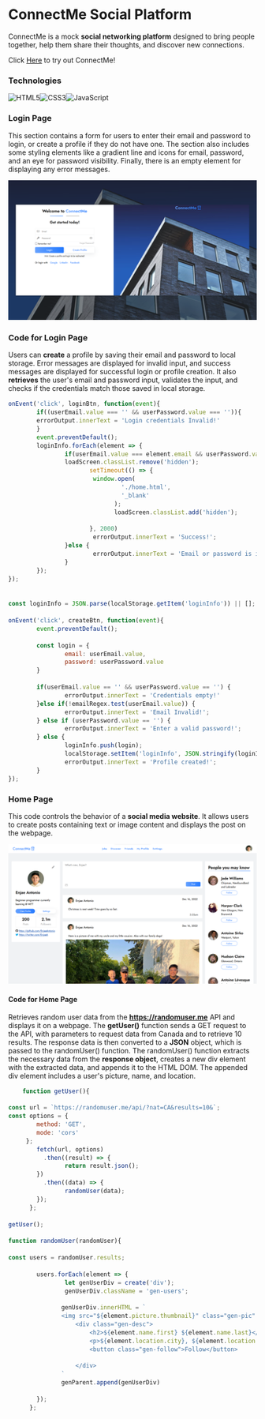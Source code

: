 # ConnectMe Social Platform

ConnectMe is a mock **social networking platform** designed to bring people together, help them share their thoughts, and discover new connections. 

Click <a href='https://enjaeantonio.github.io/connect-me/' >Here</a> to try out ConnectMe! 

### Technologies 

![HTML5](https://img.shields.io/badge/html5-%23E34F26.svg?style=for-the-badge&logo=html5&logoColor=white)![CSS3](https://img.shields.io/badge/css3-%231572B6.svg?style=for-the-badge&logo=css3&logoColor=white)![JavaScript](https://img.shields.io/badge/javascript-%23323330.svg?style=for-the-badge&logo=javascript&logoColor=%23F7DF1E)


### Login Page


This section contains a form for users to enter their email and password to login, or create a profile if they do not have one. The section also includes some styling elements like a gradient line and icons for email, password, and an eye for password visibility. Finally, there is an empty element for displaying any error messages.

![Login page](assets/img/Screenshot%202023-04-12%20212502.png)

### Code for Login Page
Users can **create** a profile by saving their email and password to local storage. Error messages are displayed for invalid input, and success messages are displayed for successful login or profile creation.
It also **retrieves** the user's email and password input, validates the input, and checks if the credentials match those saved in local storage. 

```JavaScript 
onEvent('click', loginBtn, function(event){
        if((userEmail.value === '' && userPassword.value === '')){
        errorOutput.innerText = 'Login credentials Invalid!'
        }
        event.preventDefault();
        loginInfo.forEach(element => {
                if(userEmail.value === element.email && userPassword.value === element.password) {
                loadScreen.classList.remove('hidden');
                       setTimeout(() => {
                        window.open(
                                './home.html',
                                '_blank'
                              );
                              loadScreen.classList.add('hidden');

                       }, 2000) 
                        errorOutput.innerText = 'Success!';
                }else {
                        errorOutput.innerText = 'Email or password is invalid!';
                }
        });
});


const loginInfo = JSON.parse(localStorage.getItem('loginInfo')) || [];

onEvent('click', createBtn, function(event){
        event.preventDefault();
      
        const login = {
                email: userEmail.value,
                password: userPassword.value
        }

        if(userEmail.value == '' && userPassword.value == '') {
                errorOutput.innerText = 'Credentials empty!'
        }else if(!emailRegex.test(userEmail.value)) {
                errorOutput.innerText = 'Email Invalid!';
        } else if (userPassword.value == '') {
                errorOutput.innerText = 'Enter a valid password!';
        } else {
                loginInfo.push(login);
                localStorage.setItem('loginInfo', JSON.stringify(loginInfo));
                errorOutput.innerText = 'Profile created!';
        }
});
```



###  Home Page
This code controls the behavior of a **social media website**. It allows users to create posts containing text or image content and displays the post on the webpage. 


![Home page](assets/img/Screenshot%202023-04-12%20212804.png)


#### Code for Home Page
Retrieves random user data from the **https://randomuser.me** API and displays it on a webpage. The **getUser()** function sends a GET request to the API, with parameters to request data from Canada and to retrieve 10 results. The response data is then converted to a **JSON** object, which is passed to the randomUser() function. The randomUser() function extracts the necessary data from the **response object**, creates a new div element with the extracted data, and appends it to the HTML DOM. The appended div element includes a user's picture, name, and location. 
``` JavaScript
    function getUser(){

const url = `https://randomuser.me/api/?nat=CA&results=10&`;
const options = {
        method: 'GET',
        mode: 'cors'
     };
        fetch(url, options)
          .then((result) => {
                return result.json();
        })
          .then((data) => {
                randomUser(data);
        });
      };

getUser();

function randomUser(randomUser){

const users = randomUser.results;

        users.forEach(element => {
                let genUserDiv = create('div');
                genUserDiv.className = 'gen-users';

               genUserDiv.innerHTML = `
               <img src="${element.picture.thumbnail}" class="gen-pic" alt="">
                   <div class="gen-desc">
                       <h2>${element.name.first} ${element.name.last}</h2>
                       <p>${element.location.city}, ${element.location.state}</p>
                       <button class="gen-follow">Follow</button>

                   </div>
               `
               genParent.append(genUserDiv)
               
        });
      };

```
